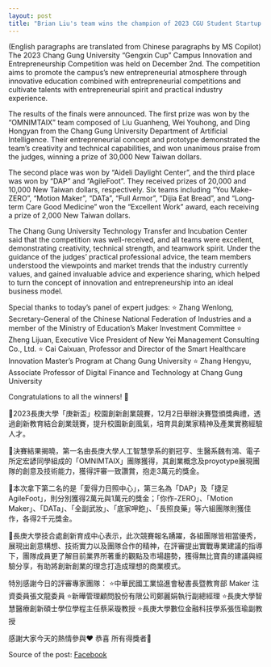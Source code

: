 ```yaml
---
layout: post
title: "Brian Liu's team wins the champion of 2023 CGU Student Startup Compititioin"
---
```

 (English paragraphs are translated from Chinese paragraphs by MS Copilot)
 The 2023 Chang Gung University “Gengxin Cup” Campus Innovation and Entrepreneurship Competition was held on December 2nd. The competition aims to promote the campus’s new entrepreneurial atmosphere through innovative education combined with entrepreneurial competitions and cultivate talents with entrepreneurial spirit and practical industry experience.

The results of the finals were announced. The first prize was won by the “OMNIMTAIX” team composed of Liu Guanheng, Wei Youhong, and Ding Hongyan from the Chang Gung University Department of Artificial Intelligence. Their entrepreneurial concept and prototype demonstrated the team’s creativity and technical capabilities, and won unanimous praise from the judges, winning a prize of 30,000 New Taiwan dollars.

The second place was won by “Aideli Daylight Center”, and the third place was won by “DAP” and “AgileFoot”. They received prizes of 20,000 and 10,000 New Taiwan dollars, respectively. Six teams including “You Make-ZERO”, “Motion Maker”, “DATa”, “Full Armor”, “Dijia Eat Bread”, and “Long-term Care Good Medicine” won the “Excellent Work” award, each receiving a prize of 2,000 New Taiwan dollars.

The Chang Gung University Technology Transfer and Incubation Center said that the competition was well-received, and all teams were excellent, demonstrating creativity, technical strength, and teamwork spirit. Under the guidance of the judges’ practical professional advice, the team members understood the viewpoints and market trends that the industry currently values, and gained invaluable advice and experience sharing, which helped to turn the concept of innovation and entrepreneurship into an ideal business model.

Special thanks to today’s panel of expert judges: ⭐ Zhang Wenlong, Secretary-General of the Chinese National Federation of Industries and a member of the Ministry of Education’s Maker Investment Committee ⭐ Zheng Lijuan, Executive Vice President of New Yei Management Consulting Co., Ltd. ⭐ Cai Caixuan, Professor and Director of the Smart Healthcare Innovation Master’s Program at Chang Gung University ⭐ Zhang Hengyu, Associate Professor of Digital Finance and Technology at Chang Gung University

Congratulations to all the winners! 🎉


🎉2023長庚大學「庚新盃」校園創新創業競賽，12月2日舉辦決賽暨頒獎典禮，透過創新教育結合創業競賽，提升校園新創風氣，培育具創業家精神及產業實務經驗人才。

🎉決賽結果揭曉，第一名由長庚大學人工智慧學系的劉冠亨、生醫系魏有鴻、電子所定宏諺同學組成的「OMNIMTAIX」團隊獲得，其創業概念及proyotype展現團隊的創意及技術能力，獲得評審一致讚賞，抱走3萬元的獎金。

🎉本次拿下第二名的是「愛得力日照中心」，第三名為「DAP」及「捷足AgileFoot」，則分別獲得2萬元與1萬元的獎金；「你作-ZERO」、「Motion Maker」、「DATa」、「全副武妝」、「底家呷飽」、「長照良藥」等六組團隊則獲佳作，各得2千元獎金。

🎉長庚大學技合處創新育成中心表示，此次競賽報名踴躍，各組團隊皆相當優秀，展現出創意構想、技術實力以及團隊合作的精神，在評審提出實戰專業建議的指導下，團隊成員更了解目前業界所著重的觀點及市場趨勢，獲得無比寶貴的建議與經驗分享，有助將創新創業的理念打造成理想的商業模式。

特別感謝今日的評審專家團隊：
⭐中華民國工業協進會秘書長暨教育部 Maker 注資委員張文龍委員
⭐新曄管理顧問股份有限公司鄭麗娟執行副總經理
⭐長庚大學智慧醫療創新碩士學位學程主任蔡采璇教授
⭐長庚大學數位金融科技學系張恆瑜副教授

感謝大家今天的熱情參與❤️
恭喜 所有得獎者🎉

Source of the post: [Facebook](https://m.facebook.com/story.php?story_fbid=pfbid02BAnNqqKZtTF6oxz1Bkysozu5w9omQyCzmC3HmDTjuQX8TrdZ8vMLUFkUsCi8kYCbl&id=100063962268824&eav=AfZJltCINiSeXWUdIxroZKUcLpQhd_1QVBKLTU6GCjF_XeWzQKjmegfMrwqx1W1_RaM&m_entstream_source=timeline&paipv=0)